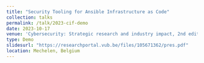 ```yaml
---
title: "Security Tooling for Ansible Infrastructure as Code"
collection: talks
permalink: /talk/2023-cif-demo
date: 2023-10-17
venue: 'Cybersecurity: Strategic research and industry impact, 2nd edition'
type: Demo
slidesurl: "https://researchportal.vub.be/files/105671362/pres.pdf"
location: Mechelen, Belgium
---
```

